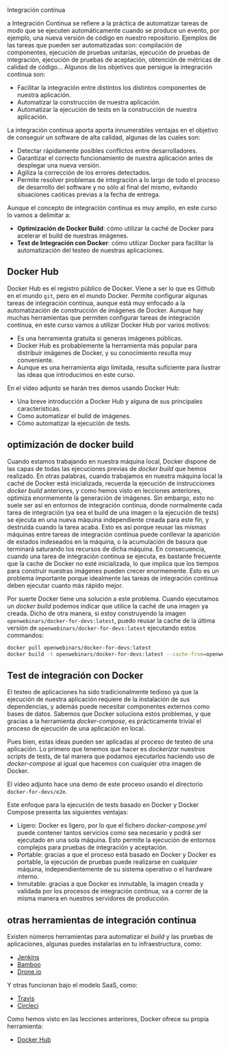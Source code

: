 Integración continua

a Integración Continua se refiere a la práctica de automatizar tareas de  modo que se ejecuten automáticamente cuando se produce un evento, por  ejemplo, una nueva versión de código en nuestro repositorio. Ejemplos de las tareas que pueden ser automatizadas son: compilación de  componentes, ejecución de pruebas unitarias, ejecución de pruebas de  integración, ejecución de pruebas de aceptación, obtención de métricas  de calidad de código… Algunos de los objetivos que persigue la  integración continua son:

- Facilitar la integración entre distintos los distintos componentes de nuestra aplicación.
- Automatizar la construcción de nuestra aplicación.
- Automatizar la ejecución de tests en la construcción de nuestra aplicación.

La integración continua aporta aporta innumerables ventajas en el  objetivo de conseguir un software de alta calidad, algunas de las cuales son:

- Detectar rápidamente posibles conflictos entre desarrolladores.
- Garantizar el correcto funcionamiento de nuestra aplicación antes de desplegar una nueva versión.
- Agiliza la corrección de los errores detectados.
- Permite resolver problemas de integración a lo largo de todo el proceso de  desarrollo del software y no sólo al final del mismo, evitando  situaciones caóticas previas a la fecha de entrega.

Aunque el concepto de integración continua es muy amplio, en este curso lo vamos a delimitar a:

- **Optimización de Docker Build**: cómo utilizar la caché de Docker para acelerar el build de nuestras imágenes. 
- **Test de Integración con Docker**: cómo utilizar Docker para facilitar la automatización del testeo de nuestras aplicaciones.

## Docker Hub

Docker Hub es el registro público de Docker. Viene a ser lo que es Github en el mundo `git`, pero en el mundo Docker.
Permite configurar algunas tareas de integración continua, aunque está muy  enfocado a la automatización de construcción de imágenes de Docker.  Aunque hay muchas herramientas que permiten configurar tareas de  integración continua, en este curso vamos a utilizar Docker Hub por  varios motivos:

- Es una herramienta gratuita si generas imágenes públicas.
- Docker Hub es probablemente la herramienta más popular para distribuir  imágenes de Docker, y su conocimiento resulta muy conveniente.
- Aunque es una herramienta algo limitada, resulta suficiente para ilustrar las ideas que introducimos en este curso.

En el vídeo adjunto se harán tres demos usando Docker Hub:

- Una breve introducción a Docker Hub y alguna de sus principales características.
- Como automatizar el build de imágenes.
- Cómo automatizar la ejecución de tests.

## optimización de docker build

Cuando estamos trabajando en nuestra máquina local, Docker dispone de las capas de todas las ejecuciones previas de *docker build* que hemos realizado. En otras palabras, cuando trabajamos en nuestra  máquina local la caché de Docker está inicializada, recuerda la  ejecución de instrucciones *docker build* anteriores, y como  hemos visto en lecciones anteriores, optimiza enormemente la generación  de imágenes. Sin embargo, esto no suele ser así en entornos de  integración continua, donde normalmente cada tarea de integración (ya  sea el build de una imagen o la ejecución de tests) se ejecuta en una  nueva máquina independiente creada para este fin, y destruída cuando la  tarea acaba. Esto es así porque reusar las mismas máquinas entre tareas  de integración continua puede conllevar la aparición de estados  indeseados en la máquina, o la acumulación de basura que terminará  saturando los recursos de dicha máquina. En consecuencia, cuando una  tarea de integración continua se ejecuta, es bastante frecuente que la  cache de Docker no esté inicializada, lo que implica que los tiempos  para construir nuestras imágenes pueden crecer enormemente. Esto es un  problema importante porque idealmente las tareas de integración continua deben ejecutar cuanto más rápido mejor.

Por suerte Docker tiene una solución a este problema. Cuando ejecutamos un *docker build* podemos indicar que utilice la caché de una imagen ya creada. Dicho de otra manera, si estoy construyendo la imagen `openwebinars/docker-for-devs:latest`, puedo reusar la cache de la última versión de `openwebinars/docker-for-devs:latest` ejecutando estos commandos:

```bash
docker pull openwebinars/docker-for-devs:latest
docker build -t openwebinars/docker-for-devs:latest --cache-from=openwebinars/docker-for-devs:latest 
```

## Test de integración con Docker

El testeo de aplicaciones ha sido tradicionalmente tedioso ya que la  ejecución de nuestra aplicación requiere de la instalación de sus  dependencias, y además puede necesitar componentes externos como bases  de datos. Sabemos que Docker soluciona estos problemas, y que gracias a  la herramienta *docker-compose*, es prácticamente trivial el proceso de ejecución de una aplicación en local.

Pues bien, estas ideas pueden ser aplicadas al proceso de testeo de una aplicación. Lo primero que tenemos que hacer es *dockerizar* nuestros scripts de tests, de tal manera que podamos ejecutarlos haciendo uso de *docker-compose* al igual que hacemos con cualquier otra imagen de Docker.

El vídeo adjunto hace una demo de este proceso usando el directorio `docker-for-devs/e2e`.

Este enfoque para la ejecución de tests basado en Docker y Docker Compose presenta las siguientes ventajas:

- Ligero: Docker es ligero, por lo que el fichero *docker-compose.yml* puede contener tantos servicios como sea necesario y podrá ser  ejecutado en una sola máquina. Esto permite la ejecución de entornos  complejos para pruebas de integración y aceptación.
- Portable:  gracias a que el proceso está basado en Docker y Docker es portable, la  ejecución de pruebas puede realizarse en cualquier máquina,  independientemente de su sistema operativo o el hardware interno.
- Inmutable: gracias a que Docker es inmutable, la imagen creada y validada por los  procesos de integración continua, va a correr de la misma manera en  nuestros servidores de producción.

## otras herramientas de integración continua

Existen números herramientas para automatizar el *build* y las pruebas de aplicaciones, algunas puedes instalarlas en tu infraestructura, como:

- [Jenkins](https://jenkins-ci.org/)
- [Bamboo](https://www.atlassian.com/software/bamboo/)
- [Drone.io](https://drone.io/)

Y otras funcionan bajo el modelo SaaS, como:

- [Travis](https://travis-ci.org/)
- [Circleci](https://circleci.com/)

Como hemos visto en las lecciones anteriores, Docker ofrece su propia herramienta:

- [Docker Hub](https://hub.docker.com/)

